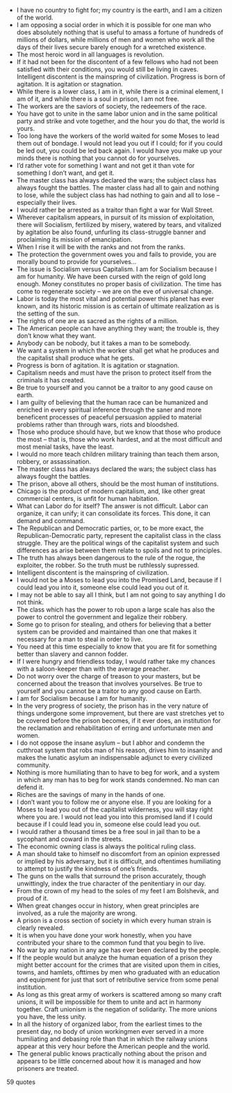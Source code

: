  - I have no country to fight for; my country is the earth, and I am a citizen of the world.
 - I am opposing a social order in which it is possible for one man who does absolutely nothing that is useful to amass a fortune of hundreds of millions of dollars, while millions of men and women who work all the days of their lives secure barely enough for a wretched existence.
 - The most heroic word in all languages is revolution.
 - If it had not been for the discontent of a few fellows who had not been satisfied with their conditions, you would still be living in caves. Intelligent discontent is the mainspring of civilization. Progress is born of agitation. It is agitation or stagnation.
 - While there is a lower class, I am in it, while there is a criminal element, I am of it, and while there is a soul in prison, I am not free.
 - The workers are the saviors of society, the redeemers of the race.
 - You have got to unite in the same labor union and in the same political party and strike and vote together, and the hour you do that, the world is yours.
 - Too long have the workers of the world waited for some Moses to lead them out of bondage. I would not lead you out if I could; for if you could be led out, you could be led back again. I would have you make up your minds there is nothing that you cannot do for yourselves.
 - I’d rather vote for something I want and not get it than vote for something I don’t want, and get it.
 - The master class has always declared the wars; the subject class has always fought the battles. The master class had all to gain and nothing to lose, while the subject class has had nothing to gain and all to lose – especially their lives.
 - I would rather be arrested as a traitor than fight a war for Wall Street.
 - Wherever capitalism appears, in pursuit of its mission of exploitation, there will Socialism, fertilized by misery, watered by tears, and vitalized by agitation be also found, unfurling its class-struggle banner and proclaiming its mission of emancipation.
 - When I rise it will be with the ranks and not from the ranks.
 - The protection the government owes you and fails to provide, you are morally bound to provide for yourselves...
 - The issue is Socialism versus Capitalism. I am for Socialism because I am for humanity. We have been cursed with the reign of gold long enough. Money constitutes no proper basis of civilization. The time has come to regenerate society – we are on the eve of universal change.
 - Labor is today the most vital and potential power this planet has ever known, and its historic mission is as certain of ultimate realization as is the setting of the sun.
 - The rights of one are as sacred as the rights of a million.
 - The American people can have anything they want; the trouble is, they don’t know what they want.
 - Anybody can be nobody, but it takes a man to be somebody.
 - We want a system in which the worker shall get what he produces and the capitalist shall produce what he gets.
 - Progress is born of agitation. It is agitation or stagnation.
 - Capitalism needs and must have the prison to protect itself from the criminals it has created.
 - Be true to yourself and you cannot be a traitor to any good cause on earth.
 - I am guilty of believing that the human race can be humanized and enriched in every spiritual inference through the saner and more beneficent processes of peaceful persuasion applied to material problems rather than through wars, riots and bloodshed.
 - Those who produce should have, but we know that those who produce the most – that is, those who work hardest, and at the most difficult and most menial tasks, have the least.
 - I would no more teach children military training than teach them arson, robbery, or assassination.
 - The master class has always declared the wars; the subject class has always fought the battles.
 - The prison, above all others, should be the most human of institutions.
 - Chicago is the product of modern capitalism, and, like other great commercial centers, is unfit for human habitation.
 - What can Labor do for itself? The answer is not difficult. Labor can organize, it can unify; it can consolidate its forces. This done, it can demand and command.
 - The Republican and Democratic parties, or, to be more exact, the Republican-Democratic party, represent the capitalist class in the class struggle. They are the political wings of the capitalist system and such differences as arise between them relate to spoils and not to principles.
 - The truth has always been dangerous to the rule of the rogue, the exploiter, the robber. So the truth must be ruthlessly supressed.
 - Intelligent discontent is the mainspring of civilization.
 - I would not be a Moses to lead you into the Promised Land, because if I could lead you into it, someone else could lead you out of it.
 - I may not be able to say all I think, but I am not going to say anything I do not think.
 - The class which has the power to rob upon a large scale has also the power to control the government and legalize their robbery.
 - Some go to prison for stealing, and others for believing that a better system can be provided and maintained than one that makes it necessary for a man to steal in order to live.
 - You need at this time especially to know that you are fit for something better than slavery and cannon fodder.
 - If I were hungry and friendless today, I would rather take my chances with a saloon-keeper than with the average preacher.
 - Do not worry over the charge of treason to your masters, but be concerned about the treason that involves yourselves. Be true to yourself and you cannot be a traitor to any good cause on Earth.
 - I am for Socialism because I am for humanity.
 - In the very progress of society, the prison has in the very nature of things undergone some improvement, but there are vast stretches yet to be covered before the prison becomes, if it ever does, an institution for the reclamation and rehabilitation of erring and unfortunate men and women.
 - I do not oppose the insane asylum – but I abhor and condemn the cutthroat system that robs man of his reason, drives him to insanity and makes the lunatic asylum an indispensable adjunct to every civilized community.
 - Nothing is more humiliating than to have to beg for work, and a system in which any man has to beg for work stands condemned. No man can defend it.
 - Riches are the savings of many in the hands of one.
 - I don’t want you to follow me or anyone else. If you are looking for a Moses to lead you out of the capitalist wilderness, you will stay right where you are. I would not lead you into this promised land if I could because if I could lead you in, someone else could lead you out.
 - I would rather a thousand times be a free soul in jail than to be a sycophant and coward in the streets.
 - The economic owning class is always the political ruling class.
 - A man should take to himself no discomfort from an opinion expressed or implied by his adversary, but it is difficult, and oftentimes humiliating to attempt to justify the kindness of one’s friends.
 - The guns on the walls that surround the prison accurately, though unwittingly, index the true character of the penitentiary in our day.
 - From the crown of my head to the soles of my feet I am Bolshevik, and proud of it.
 - When great changes occur in history, when great principles are involved, as a rule the majority are wrong.
 - A prison is a cross section of society in which every human strain is clearly revealed.
 - It is when you have done your work honestly, when you have contributed your share to the common fund that you begin to live.
 - No war by any nation in any age has ever been declared by the people.
 - If the people would but analyze the human equation of a prison they might better account for the crimes that are visited upon them in cities, towns, and hamlets, ofttimes by men who graduated with an education and equipment for just that sort of retributive service from some penal institution.
 - As long as this great army of workers is scattered among so many craft unions, it will be impossible for them to unite and act in harmony together. Craft unionism is the negation of solidarity. The more unions you have, the less unity.
 - In all the history of organized labor, from the earliest times to the present day, no body of union workingmen ever served in a more humiliating and debasing role than that in which the railway unions appear at this very hour before the American people and the world.
 - The general public knows practically nothing about the prison and appears to be little concerned about how it is managed and how prisoners are treated.

59 quotes